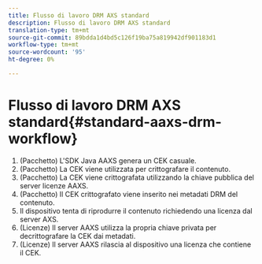 ```yaml
---
title: Flusso di lavoro DRM AXS standard
description: Flusso di lavoro DRM AXS standard
translation-type: tm+mt
source-git-commit: 89bdda1d4bd5c126f19ba75a819942df901183d1
workflow-type: tm+mt
source-wordcount: '95'
ht-degree: 0%

---
```



# Flusso di lavoro DRM AXS standard{#standard-aaxs-drm-workflow}

1. (Pacchetto) L&#39;SDK Java AAXS genera un CEK casuale.
1. (Pacchetto) La CEK viene utilizzata per crittografare il contenuto.
1. (Pacchetto) La CEK viene crittografata utilizzando la chiave pubblica del server licenze AAXS.
1. (Pacchetto) Il CEK crittografato viene inserito nei metadati DRM del contenuto.
1. Il dispositivo tenta di riprodurre il contenuto richiedendo una licenza dal server AXS.
1. (Licenze) Il server AAXS utilizza la propria chiave privata per decrittografare la CEK dai metadati.
1. (Licenze) Il server AAXS rilascia al dispositivo una licenza che contiene il CEK.
